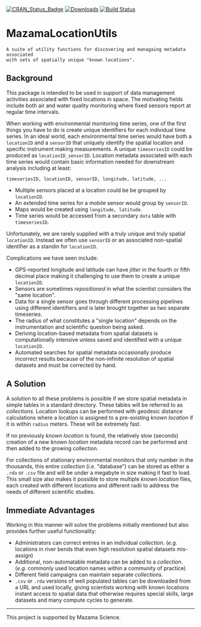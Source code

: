 [![CRAN\_Status\_Badge](http://www.r-pkg.org/badges/version/MazamaLocationUtils)](https://cran.r-project.org/package=MazamaLocationUtils)
[![Downloads](http://cranlogs.r-pkg.org/badges/MazamaLocationUtils)](https://cran.r-project.org/package=MazamaLocationUtils)
[![Build Status](https://travis-ci.org/MazamaScience/MazamaLocationUtils.svg?branch=master)](https://travis-ci.org/MazamaScience/MazamaLocationUtils)


# MazamaLocationUtils

```
A suite of utility functions for discovering and managaing metadata associated
with sets of spatially unique "known locations".
```

## Background

This package is intended to be used in support of data management activities
associated with fixed locations in space. The motivating fields include both
air and water quality monitoring where fixed sensors report at regular time 
intervals.

When working with environmental monitoring time series, one of the first things
you have to do is create unique identifiers for each individual time series. In 
an ideal world, each environmental time series would have both a 
`locationID` and a `sensorID` that uniquely identify the spatial location and 
specific instrument making measurements. A unique `timeseriesID` could
be produced as `locationID_sensorID`. Location metadata associated with each
time series would contain basic information needed for downstream analysis
including at least:

`timeseriesID, locationID, sensorID, longitude, latitude, ...`

* Multiple sensors placed at a location could be be grouped by `locationID`.
* An extended time series for a mobile sensor would group by `sensorID`.
* Maps would be created using `longitude, latitude`.
* Time series would be accessed from a secondary `data` table with `timeseriesID`.

Unfortunately, we are rarely supplied with a truly unique and truly spatial 
`locationID`. Instead we often use `sensorID` or an associated non-spatial
identifier as a standin for `locationID`.

Complications we have seen include:

* GPS-reported longitude and latitude can have _jitter_ in the fourth or fifth 
decimal place making it challenging to use them to create a unique `locationID`.
* Sensors are sometimes _repositioned_ in what the scientist considers the "same 
location".
* Data for a single sensor goes through different processing pipelines using
different identifiers and is later brought together as two separate timeseries.
* The radius of what constitutes a "single location" depends on the 
instrumentation and scientific question being asked.
* Deriving location-based metadata from spatial datasets is computationally 
intensive unless saved and identified with a unique `locationID`.
* Automated searches for spatial metadata occasionally produce incorrect results
because of the non-infinite resolution of spatial datasets and must be corrected
by hand.

## A Solution

A solution to all these problems is possible if we store spatial metadata in
simple tables in a standard directory. These tables will be referred to as 
_collections_. Location lookups can be performed with
geodesic distance calculations where a location is assigned to a pre-existing
_known location_ if it is within `radius` meters. These will be extremely fast.

If no previously _known location_ is found, the relatively slow (seconds)
creation of a new _known location_ metadata record can be performed and then 
added to the growing collection.

For collections of stationary environmental monitors that only number in the 
thousands, this entire _collection_ (_i.e._ "database") can be stored as either a 
`.rda` or `.csv` file and will be under a megabyte in size making it fast to 
load. This small size also makes it possible to store multiple _known location_ 
files, each created with different locations and different radii to address 
the needs of different scientific studies.

## Immediate Advantages

Working in this manner will solve the problems initially mentioned but also 
provides further useful functionality:

* Administrators can correct entries in an individual _collection_.  (_e.g._ 
locations in river bends that even high resolution spatial datasets mis-assign)
* Additional, non-automatable metadata can be added to a _collection_. (_e.g._
commonly used location names within a community of practice)
* Different field campaigns can maintain separate _collections_.
* `.csv` or `.rda` versions of well populated tables can be downloaded from a
URL and used locally, giving scientists working with known locations instant
access to spatial data that otherwise requires special skills, large datasets 
and many compute cycles to generate.

----

This project is supported by Mazama Science.

